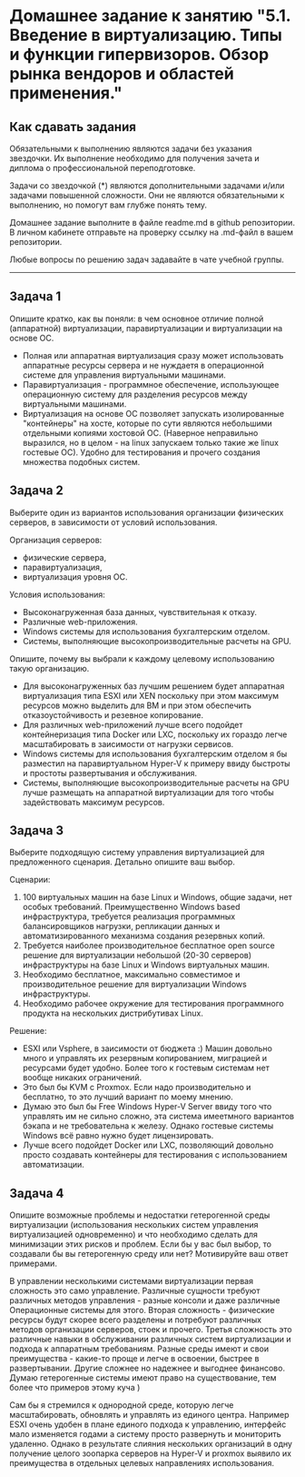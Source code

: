 
# Домашнее задание к занятию "5.1. Введение в виртуализацию. Типы и функции гипервизоров. Обзор рынка вендоров и областей применения."


## Как сдавать задания

Обязательными к выполнению являются задачи без указания звездочки. Их выполнение необходимо для получения зачета и диплома о профессиональной переподготовке.

Задачи со звездочкой (*) являются дополнительными задачами и/или задачами повышенной сложности. Они не являются обязательными к выполнению, но помогут вам глубже понять тему.

Домашнее задание выполните в файле readme.md в github репозитории. В личном кабинете отправьте на проверку ссылку на .md-файл в вашем репозитории.

Любые вопросы по решению задач задавайте в чате учебной группы.

---

## Задача 1

Опишите кратко, как вы поняли: в чем основное отличие полной (аппаратной) виртуализации, паравиртуализации и виртуализации на основе ОС.

- Полная или аппаратная виртуализация сразу может использовать аппаратные ресурсы сервера и не нуждаетя в операционной системе для управления виртуальными машинами.
- Паравиртуализация - программное обеспечение, использующее операционную систему для разделения ресурсов между виртуальными машинами.
- Виртуализация на основе ОС позволяет запускать изолированные "контейнеры" на хосте, которые по сути являются небольшими отдельными копиями хостовой ОС. (Наверное неправильно выразился, но в целом - на linux запускаем только такие же linux гостевые ОС). Удобно для тестирования и прочего создания множества подобных систем.

## Задача 2

Выберите один из вариантов использования организации физических серверов, в зависимости от условий использования.

Организация серверов:
- физические сервера,
- паравиртуализация,
- виртуализация уровня ОС.

Условия использования:
- Высоконагруженная база данных, чувствительная к отказу.
- Различные web-приложения.
- Windows системы для использования бухгалтерским отделом.
- Системы, выполняющие высокопроизводительные расчеты на GPU.

Опишите, почему вы выбрали к каждому целевому использованию такую организацию.
- Для высоконагруженных баз лучшим решением будет аппаратная виртуализация типа ESXI или XEN поскольку при этом максимум ресурсов можно выделить для ВМ и при этом обеспечить отказоустойчивость и резевное копирование.
- Для различных web-приложений лучше всего подойдет контейнеризация типа Docker или LXC, поскольку их гораздо легче масштабировать в заисимости от нагрузки сервисов.
- Windows системы для использования бухгалтерским отделом я бы разместил на паравиртуальном Hyper-V к примеру ввиду быстроты и простоты развертывания и обслуживания.
- Системы, выполняющие высокопроизводительные расчеты на GPU лучше размещать на аппаратной виртуализации для того чтобы задействовать максимум ресурсов.

## Задача 3

Выберите подходящую систему управления виртуализацией для предложенного сценария. Детально опишите ваш выбор.

Сценарии:

1. 100 виртуальных машин на базе Linux и Windows, общие задачи, нет особых требований. Преимущественно Windows based инфраструктура, требуется реализация программных балансировщиков нагрузки, репликации данных и автоматизированного механизма создания резервных копий.
2. Требуется наиболее производительное бесплатное open source решение для виртуализации небольшой (20-30 серверов) инфраструктуры на базе Linux и Windows виртуальных машин.
3. Необходимо бесплатное, максимально совместимое и производительное решение для виртуализации Windows инфраструктуры.
4. Необходимо рабочее окружение для тестирования программного продукта на нескольких дистрибутивах Linux.

Решение:
- ESXI или Vsphere, в заисимости от бюджета :) Машин довольно много и управлять их резервным копированием, миграцией и ресурсами будет удобно. Более того к гостевым системам нет вообще никаких ограничений.
- Это был бы KVM с Proxmox. Если надо производительно и бесплатно, то это лучший вариант по моему мнению.
- Думаю это был бы Free Windows Hyper-V Server ввиду того что управлять им не сильно сложно, эта система имеетмного вариантов бэкапа и не требовательна к железу. Однако гостевые системы Windows всё равно нужно будет лицензировать.
- Лучше всего подойдет Docker или LXC, позволяющий довольно просто создавать контейнеры для тестирования с использованием автоматизации.

## Задача 4

Опишите возможные проблемы и недостатки гетерогенной среды виртуализации (использования нескольких систем управления виртуализацией одновременно) и что необходимо сделать для минимизации этих рисков и проблем. Если бы у вас был выбор, то создавали бы вы гетерогенную среду или нет? Мотивируйте ваш ответ примерами.

В управлении несколькими системами виртуализации первая сложность это само управление. Различные сущности требуют различных методов управления - разные консоли и даже различные Операционные системы для этого. Вторая сложность - физические ресурсы будут скорее всего разделены и потребуют различных методов организации серверов, стоек и прочего. Третья сложность это различные навыки в обслуживании различных систем виртуализации и подхода к аппаратным требованиям.
Разные среды имеют и свои преимущества - какие-то проще и легче в освоении, быстрее в развертывании. Другие сложнее но надежнее и выгоднее финансово. Думаю гетерогенные системы имеют право на существование, тем более что примеров этому куча )

Сам бы я стремился к однородной среде, которую легче масштабировать, обновлять и управлять из единого центра. Например ESXI очень удобен в плане единого подхода к управлению, интерфейс мало изменяется годами а систему просто развернуть и мониторить удаленно. Однако в результате слияния нескольких организаций в одну получение целого зоопарка серверов на Hyper-V и proxmox выявило их преимущества в отдельных целевых направлениях использования.